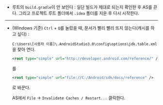 - 루트의 `build.gradle`이 안 보인다 : 일단 빌드가 제대로 되는지 확인한 후 AS를 끈다. 그리고 프로젝트 루트 폴더에서 `.idea` 폴더를 지운 후 다시 시작한다.

---

- (Windows 기준) `Ctrl` + `Q`를 눌렀을 때, 문서가 빨리 빨리 뜨지 않는다(캐시를 하고 싶다) : 

  `C:\Users\[사용자 이름]\.AndroidStudio3.0\config\options\jdk.table.xml`을 찾아 연다.

  ```xml
  <root type="simple" url="http://developer.android.com/reference/" />
  ```

  를

  ```xml
  <root type="simple" url="file://C:/Android/sdk/docs/reference" />
  ```

  로 바꾼다.

  AS에서 `File` -> `Invalidate Caches / Restart...` 클릭한다.